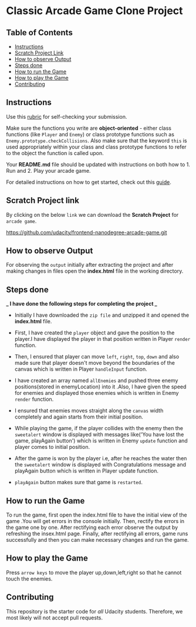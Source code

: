 # Classic Arcade Game Clone Project

## Table of Contents

-   [Instructions](#instructions)
-   [Scratch Project Link](#Scratch-Project-Link)
-   [How to observe Output](#How-to-observe-Output)
-   [Steps done](#Steps-done)
-   [How to run the Game](#How-to-run-the-Game)
-   [How to play the Game](#How-to-play-the-Game)
-   [Contributing](#contributing)

## Instructions

Use this [rubric](https://review.udacity.com/#!/rubrics/15/view) for self-checking your submission.

Make sure the functions you write are **object-oriented** - either class functions (like `Player` and `Enemy`) or class prototype functions such as `Enemy.prototype.checkCollisions`. Also make sure that the keyword `this` is used appropriately within your class and class prototype functions to refer to the object the function is called upon.

Your **README.md** file should be updated with instructions on both how to 1. Run and 2. Play your arcade game.

For detailed instructions on how to get started, check out this [guide](https://docs.google.com/document/d/1v01aScPjSWCCWQLIpFqvg3-vXLH2e8_SZQKC8jNO0Dc/pub?embedded=true).

## Scratch Project link

By clicking on the below `link` we can download the **Scratch Project** for `arcade game`.

<https://github.com/udacity/frontend-nanodegree-arcade-game.git>

## How to observe Output

For observing the `output` initially after extracting the project and after making changes in files open the **index.html** file in the working directory.

## Steps done

  **_ I have done the following steps for completing the project _**

-   Initially I have downloaded the `zip file` and unzipped it and opened the **index.html** file.

-   First, I have created the `player` object and gave the position to the player.I have displayed the player in that position written in Player `render` function.

-   Then, I ensured that player can move `left`, `right`, `top`, `down` and also made sure that player doesn't move beyond the boundaries of the canvas which is written in Player `handleInput` function.

-   I have created an array named `allEnemies` and pushed three enemy positions(stored in enemyLocation) into it .Also, I have given the speed for enemies and displayed those enemies which is written in Enemy `render` function.

-   I ensured that enemies moves straight along the `canvas` width completely and again starts from their initial position.

-   While playing the game, if the player collides with the enemy then the `sweetalert` window is displayed with messages like('You have lost the game, playAgain button') which is written in Enemy `update` function and player comes to initial position.

-   After the game is won by the player i.e, after he reaches the water then the `sweetalert` window is displayed with Congratulations message and playAgain button which is written in Player update function.

-   `playAgain` button makes sure that game is `restarted`.

## How to run the Game

To run the game, first open the index.html file to have the initial view of the game .You will get errors in the console initially. Then, rectify the errors in the game one by one. After rectifying each error observe the output by refreshing the insex.html page. Finally, after rectifying all errors, game runs successfully and then you can make necessary changes and run the game.

## How to play the Game

Press `arrow keys` to move the player up,down,left,right so that he cannot touch the enemies.


## Contributing

This repository is the starter code for _all_ Udacity students. Therefore, we most likely will not accept pull requests.

